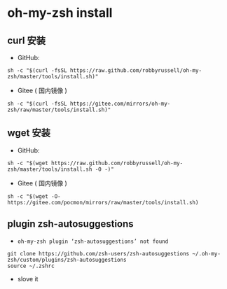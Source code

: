 # oh-my-zsh install

## curl 安装
* GitHub:
```shell
sh -c "$(curl -fsSL https://raw.github.com/robbyrussell/oh-my-zsh/master/tools/install.sh)"
```
* Gitee ( 国内镜像 )

```shell
sh -c "$(curl -fsSL https://gitee.com/mirrors/oh-my-zsh/raw/master/tools/install.sh)"
```
## wget 安装
* GitHub:
```shell
sh -c "$(wget https://raw.github.com/robbyrussell/oh-my-zsh/master/tools/install.sh -O -)"
```

* Gitee ( 国内镜像 )
```shell
sh -c "$(wget -O- https://gitee.com/pocmon/mirrors/raw/master/tools/install.sh)
```

## plugin zsh-autosuggestions
* `oh-my-zsh plugin ‘zsh-autosuggestions’ not found`
```shell
git clone https://github.com/zsh-users/zsh-autosuggestions ~/.oh-my-zsh/custom/plugins/zsh-autosuggestions
source ~/.zshrc
```
* slove it
